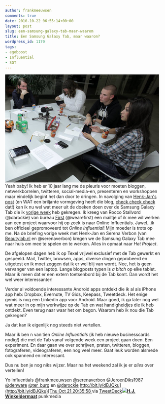 ```yaml
---
author: frankmeeuwsen
comments: true
date: 2010-10-22 06:55:14+00:00
layout: post
slug: een-samsung-galaxy-tab-maar-waarom
title: Een Samsung Galaxy Tab, maar waarom?
wordpress_id: 1170
tags:
- egoboost
- Influential
- SGT
---
```


[![© Punkmedia](../images/uploadimages/biggapicca.jpg)](http://www.flickr.com/photos/eventbranche/5099167486/in/set-72157625078125703/)Yeah baby! Ik heb er 10 jaar lang me de pleuris voor moeten bloggen, netwerkborrelen, twitteren, social-media-en, presenteren en workshoppen maar eindelijk begint het dan door te dringen. In navolging van [Henk-Jan's post](http://www.punkmedia.nl/blog/2-2010/225-waarom-ik-van-samsung-een-galaxy-tab-kreeg.html) (en WAT een briljante vormgeving heeft die blog, [check check check](http://www.punkmedia.nl/blog.html) dat!) kan ik nu wel wat meer uit de doeken doen over de Samsung Galaxy Tab die ik [vorige week](http://incredibleadventure.nl/2010/10/aan-de-slag-met-een-nieuwe-gadget/) heb gekregen. Ik kreeg van Rocco Stallvord (@darockie) van bureau [First](http://www.wearefirst.nl) (@wearefirst) een mailtje of ik mee wil werken aan een project waarvoor hij op zoek is naar Online Influentials. Jawel...ik ben officieel gepromoveerd tot _Online Influential_! Mijn moeder is trots op me. Na de briefing vorige week met Henk-Jan en Serena Verbon (van [Beautylab.nl](http://Beautylab.nl) en @serenaverbon) kregen we de Samsung Galaxy Tab mee naar huis om mee te spelen en te werken. Alles in opmaat naar _Het Project_.

De afgelopen dagen heb ik op Texel vrijwel exclusief met de Tab gewerkt en gespeeld. Mail, Twitter, browsen, apps, diverse dingen geprobeerd en uitgetest en ik moet zeggen dat ik er wel blij van wordt. Nee, het is geen vervanger van een laptop. Lange blogposts typen is _a bitch_ op elke tablet. Maar ik meen dat er een extern toetsenbord bij de Tab komt. Dan wordt het wel weer interessanter!

Verder al voldoende interessante Android apps ontdekt die ik al als iPhone app heb: Dropbox, Evernote, TV Gids, Keepass, Tweetdeck. Het enige gemis is nog een LinkedIn app voor Android. Maar goed, ik ga later nog wel wat meer in op mijn werkwijze op de Tab en wat handigheidjes die ik heb ontdekt. Even terug naar waar het om begon. Waarom heb ik nou die Tab gekregen?

Ja dat kan ik eigenlijk nog steeds niet vertellen.

Maar ik ben n van tien _Online Influentials_ (ik heb nieuwe businesscards nodig!) die met de Tab vanaf volgende week een project gaan doen. Een experiment. En daar gaan we over schrijven, praten, twitteren, bloggen, fotograferen, videograferen, een nog veel meer. Gaat leuk worden alsmede ook spannend en interessant.

Dus nu ben je nog niks wijzer. Maar na het weekend zal ik je er _alles_ over vertellen!







Yo influentials [@frankmeeuwsen](http://twitter.com/frankmeeuwsen) [@serenaverbon](http://twitter.com/serenaverbon) [@JeroenDiks1987](http://twitter.com/JeroenDiks1987) [@denware](http://twitter.com/denware) [@ter_burg](http://twitter.com/ter_burg) en [@darockie](http://twitter.com/darockie) [http://bit.ly/dBJQku](http://bit.ly/dBJQku)[Thu Oct 21 20:35:58 ](http://twitter.com/punkmedia/status/28058365545) via [TweetDeck](http://www.tweetdeck.com)[![](http://a3.twimg.com/profile_images/1149447735/HJ_avatar_normal.jpg)](http://twitter.com/punkmedia)**[H.J. Winkeldermaat](http://twitter.com/punkmedia)**
punkmedia







